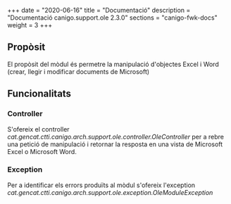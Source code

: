 +++
date        = "2020-06-16"
title       = "Documentació"
description = "Documentació canigo.support.ole 2.3.0"
sections    = "canigo-fwk-docs"
weight      = 3
+++

## Propòsit

El propòsit del mòdul és permetre la manipulació d'objectes Excel i Word (crear, llegir i modificar documents de Microsoft)

## Funcionalitats

### Controller

S'ofereix el controller *cat.gencat.ctti.canigo.arch.support.ole.controller.OleController* per a rebre una petició de manipulació i retornar la resposta en una vista de Microsoft Excel o Microsoft Word.

### Exception

Per a identificar els errors produïts al mòdul s'ofereix l'exception *cat.gencat.ctti.canigo.arch.support.ole.exception.OleModuleException*
